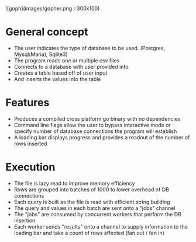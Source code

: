 ![goph](images/gopher.png =300x100)
# General concept
- The user indicates the type of database to be used. (Postgres, Mysql(Maria), Sqlite3)
- The program reads one or multiple csv files
- Connects to a database with user provided info
- Creates a table based off of user input
- And inserts the values into the table

# Features
- Produces a compiled cross platform go binary with no dependencies
- Command line flags allow the user to bypass interactive mode or specify number of database connections the program will establish
- A loading bar displays progress and provides a readout of the number of rows inserted

# Execution
- The file is lazy read to improve memory efficiency
- Rows are grouped into batches of 1000 to lower overhead of DB connections
- Each query is built as the file is read with efficient string building
- The query and values in each batch are sent onto a "jobs" channel
- The "jobs" are consumed by concurrent workers that perform the DB insertion
- Each worker sends "results" onto a channel to supply information to the loading bar and take a count of rows affected (fan out / fan in)

